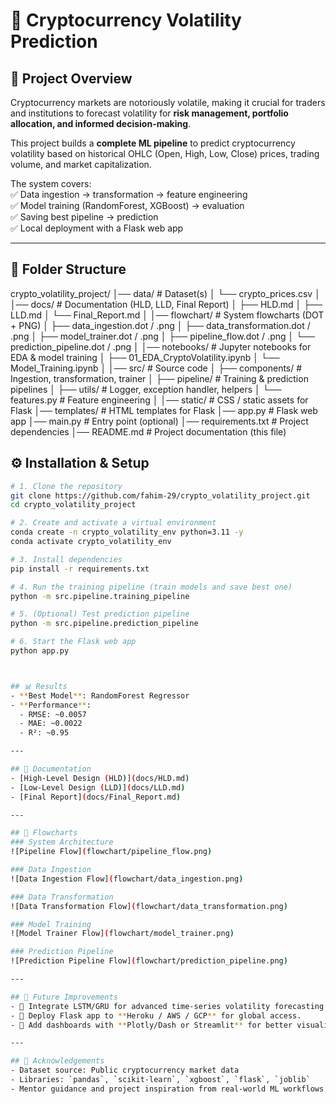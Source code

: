 # 🚀 Cryptocurrency Volatility Prediction

## 📌 Project Overview
Cryptocurrency markets are notoriously volatile, making it crucial for traders and institutions to forecast volatility for **risk management, portfolio allocation, and informed decision-making**.  

This project builds a **complete ML pipeline** to predict cryptocurrency volatility based on historical OHLC (Open, High, Low, Close) prices, trading volume, and market capitalization.  

The system covers:  
✅ Data ingestion → transformation → feature engineering  
✅ Model training (RandomForest, XGBoost) → evaluation  
✅ Saving best pipeline → prediction  
✅ Local deployment with a Flask web app  

---

## 📂 Folder Structure


crypto_volatility_project/
│── data/                  # Dataset(s)
│   └── crypto_prices.csv
│
│── docs/                  # Documentation (HLD, LLD, Final Report)
│   ├── HLD.md
│   ├── LLD.md
│   └── Final_Report.md
│
│── flowchart/             # System flowcharts (DOT + PNG)
│   ├── data_ingestion.dot / .png
│   ├── data_transformation.dot / .png
│   ├── model_trainer.dot / .png
│   ├── pipeline_flow.dot / .png
│   └── prediction_pipeline.dot / .png
│
│── notebooks/             # Jupyter notebooks for EDA & model training
│   ├── 01_EDA_CryptoVolatility.ipynb
│   └── Model_Training.ipynb
│
│── src/                   # Source code
│   ├── components/        # Ingestion, transformation, trainer
│   ├── pipeline/          # Training & prediction pipelines
│   ├── utils/             # Logger, exception handler, helpers
│   └── features.py        # Feature engineering
│
│── static/                # CSS / static assets for Flask
│── templates/             # HTML templates for Flask
│── app.py                 # Flask web app
│── main.py                # Entry point (optional)
│── requirements.txt       # Project dependencies
│── README.md              # Project documentation (this file)



## ⚙️ Installation & Setup

```bash
# 1. Clone the repository
git clone https://github.com/fahim-29/crypto_volatility_project.git
cd crypto_volatility_project

# 2. Create and activate a virtual environment
conda create -n crypto_volatility_env python=3.11 -y
conda activate crypto_volatility_env

# 3. Install dependencies
pip install -r requirements.txt

# 4. Run the training pipeline (train models and save best one)
python -m src.pipeline.training_pipeline

# 5. (Optional) Test prediction pipeline
python -m src.pipeline.prediction_pipeline

# 6. Start the Flask web app
python app.py



## 📊 Results
- **Best Model**: RandomForest Regressor  
- **Performance**:  
  - RMSE: ~0.0057  
  - MAE: ~0.0022  
  - R²: ~0.95  

---

## 📖 Documentation
- [High-Level Design (HLD)](docs/HLD.md)  
- [Low-Level Design (LLD)](docs/LLD.md)  
- [Final Report](docs/Final_Report.md)  

---

## 📌 Flowcharts
### System Architecture
![Pipeline Flow](flowchart/pipeline_flow.png)

### Data Ingestion
![Data Ingestion Flow](flowchart/data_ingestion.png)

### Data Transformation
![Data Transformation Flow](flowchart/data_transformation.png)

### Model Training
![Model Trainer Flow](flowchart/model_trainer.png)

### Prediction Pipeline
![Prediction Pipeline Flow](flowchart/prediction_pipeline.png)

---

## 🚀 Future Improvements
- 🔹 Integrate LSTM/GRU for advanced time-series volatility forecasting.  
- 🔹 Deploy Flask app to **Heroku / AWS / GCP** for global access.  
- 🔹 Add dashboards with **Plotly/Dash or Streamlit** for better visualization.  

---

## 🙌 Acknowledgements
- Dataset source: Public cryptocurrency market data  
- Libraries: `pandas`, `scikit-learn`, `xgboost`, `flask`, `joblib`  
- Mentor guidance and project inspiration from real-world ML workflows  
